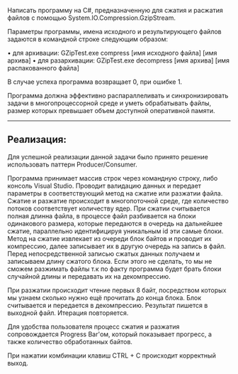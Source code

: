 Написать программу на C#, предназначенную для сжатия и расжатия файлов с помощью System.IO.Compression.GzipStream.

Параметры программы, имена исходного и результирующего файлов задаются в командной строке следующим образом:

•	для архивации: GZipTest.exe compress [имя исходного файла] [имя архива]
•	для разархивации: GZipTest.exe decompress  [имя архива] [имя распакованного файла]

В случае успеха программа возвращает 0, при ошибке  1.

Программа должна эффективно распараллеливать и синхронизировать задачи в многопроцессорной среде и уметь обрабатывать файлы, размер которых превышает объем доступной оперативной памяти.
______________________

<h2><b>Реализация:</b></h2>
Для успешной реализации данной задачи было принято решение использовать паттерн Producer/Consumer.

Программа принимает массив строк через командную строку, либо консоль Visual Studio. Проводит валидацию данных и передает параметры в соответствующий метод на сжатие или разжатии файла. Сжатие и разжатие происходит в многопоточной среде, где количество потоков соответствует количеству ядер. При сжатии считывается полная длинна файла, в процессе файл разбивается на блоки одинакового размера, которые передаются в очередь на дальнейшее сжатие, параллельно идентифицируя уникальным id эти самые блоки. Метод на сжатие извлекает из очереди блок байтов и проводит их компрессию, далее записывает их в другую очередь на запись в файл.  Перед непосредственной записью сжатых данных получаем и записываем длину сжатого блока. Если этого не сделать, то мы не сможем разжимать файлы т.к по факту программа будет брать блоки случайной длины и передавать их на декомпрессию. 

При разжатии происходит чтение первых 8 байт, посредством которых мы узнаем сколько нужно ещё прочитать до конца блока. Блок считывается и передается в декомпрессию. Результат пишется в выходной файл. Итерация повторяется.

Для удобства пользователя процесс сжатия и разжатия сопровождается Progress Bar'ом, который показывает прогресс, а также количество обработанных байтов. 

При нажатии комбинации клавиш CTRL + C происходит корректный выход.

